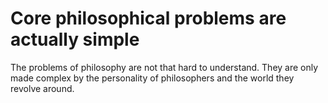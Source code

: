 # Core philosophical problems are actually simple

The problems of philosophy are not that hard to understand. They are only made complex by the personality of philosophers and the world they revolve around.

